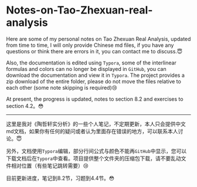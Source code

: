# Notes-on-Tao-Zhexuan-real-analysis
Here are some of my personal notes on Tao Zhexuan Real Analysis, updated from time to time, I will only provide Chinese md files, if you have any questions or think there are errors in it, you can contact me to discuss.:innocent:

Also, the documentation is edited using `Typora`, some of the interlinear formulas and colors can no longer be displayed in `GitHub`, you can download the documentation and view it in `Typora`. The project provides a zip download of the entire folder, please do not move the files relative to each other (some note skipping is required):cry:

At present, the progress is updated, notes to section 8.2 and exercises to section 4.2。:flushed:

---

这里是我对《陶哲轩实分析》的一些个人笔记，不定期更新，本人只会提供中文md文档，如果你有任何的疑问或者认为里面存在错误的地方，可以联系本人讨论。:innocent:

另外，文档使用`Typora`编辑，部分行间公式与颜色不能再`GitHub`中显示，您可以下载文档后在`Typora`中查看。项目提供整个文件夹的压缩包下载，请不要乱动文件相对位置（有些笔记跳转需要）:cry:

目前更新进度，笔记到8.2节，习题到4.4节。:flushed: